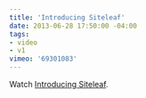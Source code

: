 ```yaml
---
title: 'Introducing Siteleaf'
date: 2013-06-28 17:50:00 -04:00
tags:
- video
- v1
vimeo: '69301083'
---
```


Watch <a href="http://vimeo.com/69301083">Introducing Siteleaf</a>.
